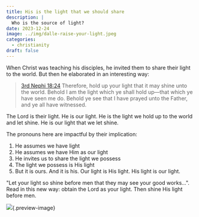 ```yaml
---
title: His is the light that we should share
description: |
  Who is the source of light?
date: 2023-12-24
image: ../img/dalle-raise-your-light.jpeg
categories:
  - christianity
draft: false
---
```


When Christ was teaching his disciples, he invited them to share their light to the world. But then he elaborated in an interesting way:

> [3rd Nephi 18:24](https://www.churchofjesuschrist.org/study/scriptures/bofm/3-ne/18?id=p24&lang=eng#p24) Therefore, hold up your light that it may shine unto the world. Behold I am the light which ye shall hold up—that which ye have seen me do. Behold ye see that I have prayed unto the Father, and ye all have witnessed.

The Lord is their light. He is our light. He is the light we hold up to the world and let shine. He is our light that we let shine. 

The pronouns here are impactful by their implication:

1. He assumes we have light
2. He assumes we have Him as our light
3. He invites us to share the light we possess
4. The light we possess is His light
5. But it is ours. And it is his. Our light is His light. His light is our light. 

"Let your light so shine before men that they may see your good works...". Read in this new way: obtain the Lord as your light. Then shine His light before men. 

![](../../img/dalle-lantern-on-ground.jpeg){.preview-image}


